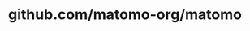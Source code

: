 ---
layout: post
title: github.com/matomo-org/matomo
categories: link
tags: [انگلیسی, برنامه‌نویسی]
---